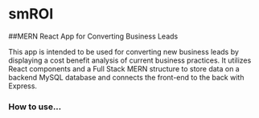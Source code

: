 # smROI

##MERN React App for Converting Business Leads

This app is intended to be used for converting new business leads by displaying a cost benefit analysis of current business practices. It utilizes React components and a Full Stack MERN structure to store data on a backend MySQL database and connects the front-end to the back with Express.

### How to use...




